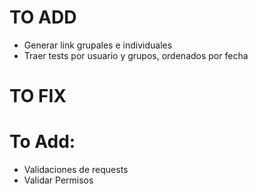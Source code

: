# TO ADD
- Generar link grupales e individuales
- Traer tests por usuario y grupos, ordenados por fecha

# TO FIX

# To Add:
- Validaciones de requests
- Validar Permisos